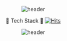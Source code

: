 


  <div align=center>
  
  ![header](https://capsule-render.vercel.app/api?type=waving&color=b0d5f5&height=300&section=header&text=haneul%20&fontSize=90)

  🔨 Tech Stack 🔨
  [![Hits](https://hits.seeyoufarm.com/api/count/incr/badge.svg?url=https%3A%2F%2Fgithub.com%2Fzzsza)](https://hits.seeyoufarm.com)
 
	
  ![header](https://capsule-render.vercel.app/api?type=waving&color=b0d5f5&height=300&section=footer&fontSize=90)
  </div>

